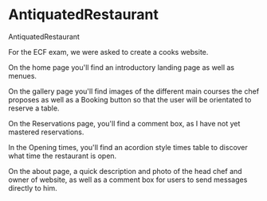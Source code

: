 # AntiquatedRestaurant
AntiquatedRestaurant


For the ECF exam, we were asked to create a cooks website. 

On the home page you'll find an introductory landing page as well as menues. 

On the gallery page you'll find images of the different main courses the chef proposes as well as a Booking button
so that the user will be orientated to reserve a table. 

On the Reservations page, you'll find a comment box, as I have not yet mastered reservations. 

In the Opening times, you'll find an acordion style times table to discover what time the restaurant is open. 

On the about page, a quick description and photo of the head chef and owner of website, as well as a comment box for users to send messages
directly to him. 

